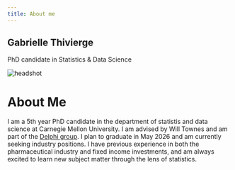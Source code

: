 ```yaml
---
title: About me
---
```


<section class="hero-banner">
  <div class="hero-text">
    <h1>Gabrielle Thivierge</h1>
    <p>PhD candidate in Statistics & Data Science</p>
  </div>

  <div class="hero-photo">
    <img src="{{ 'headshot.jpg' | relative_url }}" alt="headshot">
  </div>
</section>


<h1 class="page-title">About Me</h1> 

<div class="about-text" markdown="1">

I am a 5th year PhD candidate in the department of statistis and data science at Carnegie Mellon University. I am advised by Will Townes and am part of the [Delphi group](https://delphi.cmu.edu/). I plan to graduate in May 2026 and am currently seeking industry positions. I have previous experience in both the pharmaceutical industry and fixed income investments, and am always excited to learn new subject matter through the lens of statistics.

</div>




